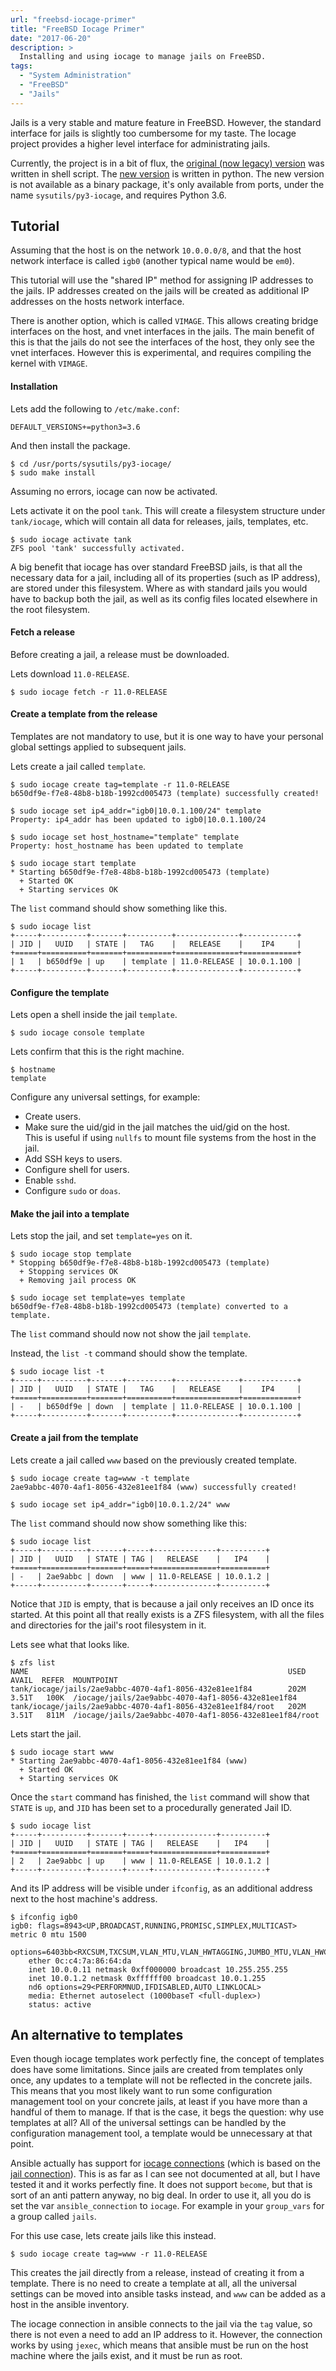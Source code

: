 ```yaml
---
url: "freebsd-iocage-primer"
title: "FreeBSD Iocage Primer"
date: "2017-06-20"
description: >
  Installing and using iocage to manage jails on FreeBSD.
tags:
  - "System Administration"
  - "FreeBSD"
  - "Jails"
---
```


Jails is a very stable and mature feature in FreeBSD.
However, the standard interface for jails
is slightly too cumbersome for my taste.
The Iocage project provides a higher level interface for administrating jails.

Currently, the project is in a bit of flux,
the [original (now legacy) version](https://github.com/iocage/iocage_legacy)
was written in shell script.
The [new version](https://github.com/iocage/iocage) is written in python.
The new version is not available as a binary package,
it's only available from ports,
under the name `sysutils/py3-iocage`, and requires Python 3.6.


## Tutorial

Assuming that the host is on the network `10.0.0.0/8`,
and that the host network interface is called `igb0`
(another typical name would be `em0`).

This tutorial will use the "shared IP" method
for assigning IP addresses to the jails.
IP addresses created on the jails will be created
as additional IP addresses on the hosts network interface.

There is another option, which is called `VIMAGE`.
This allows creating bridge interfaces on the host,
and vnet interfaces in the jails.
The main benefit of this is that the jails
do not see the interfaces of the host, they only see the vnet interfaces.
However this is experimental, and requires compiling the kernel with `VIMAGE`.

#### Installation

Lets add the following to `/etc/make.conf`:

```
DEFAULT_VERSIONS+=python3=3.6
```

And then install the package.

```plain
$ cd /usr/ports/sysutils/py3-iocage/
$ sudo make install
```

Assuming no errors, iocage can now be activated.

Lets activate it on the pool `tank`.
This will create a filesystem structure under `tank/iocage`,
which will contain all data for releases, jails, templates, etc.

```plain
$ sudo iocage activate tank
ZFS pool 'tank' successfully activated.
```

A big benefit that iocage has over standard FreeBSD jails,
is that all the necessary data for a jail,
including all of its properties (such as IP address),
are stored under this filesystem.
Where as with standard jails you would have to backup both the jail,
as well as its config files located elsewhere in the root filesystem.

#### Fetch a release

Before creating a jail, a release must be downloaded.

Lets download `11.0-RELEASE`.

```plain
$ sudo iocage fetch -r 11.0-RELEASE
```

#### Create a template from the release

Templates are not mandatory to use,
but it is one way to have your personal global settings
applied to subsequent jails.

Lets create a jail called `template`.

```plain
$ sudo iocage create tag=template -r 11.0-RELEASE
b650df9e-f7e8-48b8-b18b-1992cd005473 (template) successfully created!
```

```plain
$ sudo iocage set ip4_addr="igb0|10.0.1.100/24" template
Property: ip4_addr has been updated to igb0|10.0.1.100/24
```

```plain
$ sudo iocage set host_hostname="template" template
Property: host_hostname has been updated to template
```

```plain
$ sudo iocage start template
* Starting b650df9e-f7e8-48b8-b18b-1992cd005473 (template)
  + Started OK
  + Starting services OK
```

The `list` command should show something like this.

```plain
$ sudo iocage list
+-----+----------+-------+----------+--------------+------------+
| JID |   UUID   | STATE |   TAG    |   RELEASE    |    IP4     |
+=====+==========+=======+==========+==============+============+
| 1   | b650df9e | up    | template | 11.0-RELEASE | 10.0.1.100 |
+-----+----------+-------+----------+--------------+------------+
```

#### Configure the template

Lets open a shell inside the jail `template`.

```plain
$ sudo iocage console template
```

Lets confirm that this is the right machine.

```plain
$ hostname
template
```

Configure any universal settings, for example:

- Create users.
- Make sure the uid/gid in the jail matches the uid/gid on the host.  
  This is useful if using `nullfs` to mount file systems
  from the host in the jail.
- Add SSH keys to users.
- Configure shell for users.
- Enable `sshd`.
- Configure `sudo` or `doas`.

#### Make the jail into a template

Lets stop the jail, and set `template=yes` on it.

```plain
$ sudo iocage stop template
* Stopping b650df9e-f7e8-48b8-b18b-1992cd005473 (template)
  + Stopping services OK
  + Removing jail process OK
```

```plain
$ sudo iocage set template=yes template
b650df9e-f7e8-48b8-b18b-1992cd005473 (template) converted to a template.
```

The `list` command should now not show the jail `template`.

Instead, the `list -t` command should show the template.

```plain
$ sudo iocage list -t
+-----+----------+-------+----------+--------------+------------+
| JID |   UUID   | STATE |   TAG    |   RELEASE    |    IP4     |
+=====+==========+=======+==========+==============+============+
| -   | b650df9e | down  | template | 11.0-RELEASE | 10.0.1.100 |
+-----+----------+-------+----------+--------------+------------+
```

#### Create a jail from the template

Lets create a jail called `www` based on the previously created template.

```plain
$ sudo iocage create tag=www -t template
2ae9abbc-4070-4af1-8056-432e81ee1f84 (www) successfully created!

$ sudo iocage set ip4_addr="igb0|10.0.1.2/24" www
```

The `list` command should now show something like this:

```plain
$ sudo iocage list
+-----+----------+-------+-----+--------------+----------+
| JID |   UUID   | STATE | TAG |   RELEASE    |   IP4    |
+=====+==========+=======+=====+==============+==========+
| -   | 2ae9abbc | down  | www | 11.0-RELEASE | 10.0.1.2 |
+-----+----------+-------+-----+--------------+----------+
```

Notice that `JID` is empty,
that is because a jail only receives an ID once its started.
At this point all that really exists is a ZFS filesystem,
with all the files and directories for the jail's root filesystem in it.

Lets see what that looks like.

```plain
$ zfs list
NAME                                                          USED  AVAIL  REFER  MOUNTPOINT
tank/iocage/jails/2ae9abbc-4070-4af1-8056-432e81ee1f84        202M  3.51T   100K  /iocage/jails/2ae9abbc-4070-4af1-8056-432e81ee1f84
tank/iocage/jails/2ae9abbc-4070-4af1-8056-432e81ee1f84/root   202M  3.51T   811M  /iocage/jails/2ae9abbc-4070-4af1-8056-432e81ee1f84/root
```

Lets start the jail.

```plain
$ sudo iocage start www
* Starting 2ae9abbc-4070-4af1-8056-432e81ee1f84 (www)
  + Started OK
  + Starting services OK
```

Once the `start` command has finished,
the `list` command will show that `STATE` is `up`,
and `JID` has been set to a procedurally generated Jail ID.

```plain
$ sudo iocage list
+-----+----------+-------+-----+--------------+----------+
| JID |   UUID   | STATE | TAG |   RELEASE    |   IP4    |
+=====+==========+=======+=====+==============+==========+
| 2   | 2ae9abbc | up    | www | 11.0-RELEASE | 10.0.1.2 |
+-----+----------+-------+-----+--------------+----------+
```

And its IP address will be visible under `ifconfig`,
as an additional address next to the host machine's address.

```plain
$ ifconfig igb0
igb0: flags=8943<UP,BROADCAST,RUNNING,PROMISC,SIMPLEX,MULTICAST> metric 0 mtu 1500
    options=6403bb<RXCSUM,TXCSUM,VLAN_MTU,VLAN_HWTAGGING,JUMBO_MTU,VLAN_HWCSUM,TSO4,TSO6,VLAN_HWTSO,RXCSUM_IPV6,TXCSUM_IPV6>
    ether 0c:c4:7a:86:64:da
    inet 10.0.0.11 netmask 0xff000000 broadcast 10.255.255.255
    inet 10.0.1.2 netmask 0xffffff00 broadcast 10.0.1.255
    nd6 options=29<PERFORMNUD,IFDISABLED,AUTO_LINKLOCAL>
    media: Ethernet autoselect (1000baseT <full-duplex>)
    status: active
```

## An alternative to templates

Even though iocage templates work perfectly fine,
the concept of templates does have some limitations.
Since jails are created from templates only once,
any updates to a template will not be reflected in the concrete jails.
This means that you most likely want to run some
configuration management tool on your concrete jails,
at least if you have more than a handful of them to manage.
If that is the case, it begs the question: why use templates at all?
All of the universal settings can be handled by the configuration management tool,
a template would be unnecessary at that point.

[jailconn]: https://github.com/ansible/ansible/blob/devel/lib/ansible/plugins/connection/jail.py
[iocageconn]: https://github.com/ansible/ansible/blob/devel/lib/ansible/plugins/connection/iocage.py

Ansible actually has support for [iocage connections][iocageconn]
(which is based on the [jail connection][jailconn]).
This is as far as I can see not documented at all,
but I have tested it and it works perfectly fine.
It does not support `become`, but that is sort of an anti pattern anyway,
no big deal.
In order to use it, all you do is set
the var `ansible_connection` to `iocage`.
For example in your `group_vars` for a group called `jails`.

For this use case, lets create jails like this instead.

```plain
$ sudo iocage create tag=www -r 11.0-RELEASE
```

This creates the jail directly from a release,
instead of creating it from a template.
There is no need to create a template at all,
all the universal settings can be moved into ansible tasks instead,
and `www` can be added as a host in the ansible inventory.

The iocage connection in ansible connects to the jail via the `tag` value,
so there is not even a need to add an IP address to it.
However, the connection works by using `jexec`,
which means that ansible must be run on the host machine
where the jails exist,
and it must be run as root.
